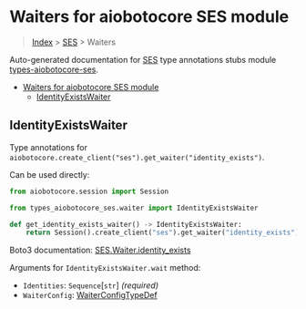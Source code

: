 <a id="waiters-for-aiobotocore-ses-module"></a>

# Waiters for aiobotocore SES module

> [Index](..) > [SES](.) > Waiters

Auto-generated documentation for
[SES](https://boto3.amazonaws.com/v1/documentation/api/latest/reference/services/ses.html#SES)
type annotations stubs module
[types-aiobotocore-ses](https://pypi.org/project/types-aiobotocore-ses/).

- [Waiters for aiobotocore SES module](#waiters-for-aiobotocore-ses-module)
  - [IdentityExistsWaiter](#identityexistswaiter)

<a id="identityexistswaiter"></a>

## IdentityExistsWaiter

Type annotations for
`aiobotocore.create_client("ses").get_waiter("identity_exists")`.

Can be used directly:

```python
from aiobotocore.session import Session

from types_aiobotocore_ses.waiter import IdentityExistsWaiter

def get_identity_exists_waiter() -> IdentityExistsWaiter:
    return Session().create_client("ses").get_waiter("identity_exists")
```

Boto3 documentation:
[SES.Waiter.identity_exists](https://boto3.amazonaws.com/v1/documentation/api/latest/reference/services/ses.html#SES.Waiter.IdentityExists)

Arguments for `IdentityExistsWaiter.wait` method:

- `Identities`: `Sequence`\[`str`\] *(required)*
- `WaiterConfig`: [WaiterConfigTypeDef](./type_defs.md#waiterconfigtypedef)
